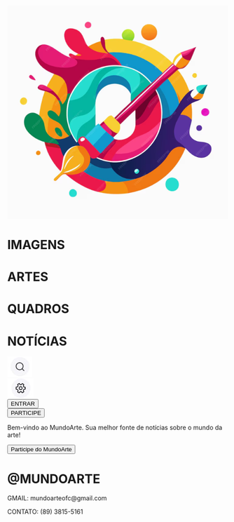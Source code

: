 <html lang="pt-br">
<head>
    <meta charset="UTF-8">
    <meta name="viewport" content="width=device-width, initial-scale=1.0">
    <link rel="stylesheet" href="arte.css">
    <title>MUNDO ARTE</title>
</head>
<body>
    <div class="cabecalho">
        <div class="logo">
            <img src="imagens/logo.png" alt="">
        </div>
        <div class="botoes">
            <div class="bt1">
                <h1>IMAGENS</h1>
            </div>
            <div class="bt2">
                <h1>ARTES</h1>
            </div>
            <div class="bt3">
                <h1>QUADROS</h1>
            </div>
            <div class="bt4">
                <h1>NOTÍCIAS</h1>
            </div>
        </div>
        <div class="opcoes">
            <img src="imagens/IMG-20241126-WA0007.jpg" alt="">
            <div class="engrenagem">
                <img src="imagens/IMG-20241126-WA0006.jpg" alt="">
            </div>
        </div>
        <div class="entrar">
            <div class="et1">
                <input type="button" value="ENTRAR" id="buton_etn">
            </div>
            <div class="par">
                <input type="button" value="PARTICIPE" id="buton_par">
            </div>
        </div>
    </div>
    <div class="inicio">
        <div class="banner">
            <div class="txt">
                <p>Bem-vindo ao MundoArte. Sua melhor fonte de
                    notícias sobre o mundo da arte!</p>
            </div>
            <div class="txt2">
                <input type="button" value="Participe do MundoArte" id="buton1">
            </div>
        </div>
    </div>
    <div class="corpo"></div>
    <div class="rodape">
        <div class="nome">
            <h1>@MUNDOARTE</h1>
        </div>
        <div class="informacoes">
            <p>GMAIL: mundoarteofc@gmail.com</p>
            <div id="contato"><p>CONTATO: (89) 3815-5161</p></div>
        </div>
    </div>
</body>
</html>
